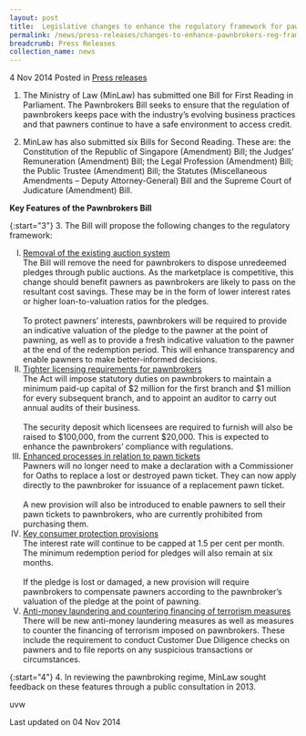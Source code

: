 ```yaml
---
layout: post
title:  Legislative changes to enhance the regulatory framework for pawnbrokers
permalink: /news/press-releases/changes-to-enhance-pawnbrokers-reg-framework
breadcrumb: Press Releases
collection_name: news
---
```


4 Nov 2014 Posted in [Press releases](/news/press-releases)


1. The Ministry of Law (MinLaw) has submitted one Bill for First Reading in Parliament. The Pawnbrokers Bill seeks to ensure that the regulation of pawnbrokers keeps pace with the industry’s evolving business practices and that pawners continue to have a safe environment to access credit. 


2. MinLaw has also submitted six Bills for Second Reading. These are: the Constitution of the Republic of Singapore (Amendment) Bill; the Judges’ Remuneration (Amendment) Bill; the Legal Profession (Amendment) Bill; the Public Trustee (Amendment) Bill; the Statutes (Miscellaneous Amendments – Deputy Attorney-General) Bill and the Supreme Court of Judicature (Amendment) Bill.

**Key Features of the Pawnbrokers Bill**

{:start="3"}
3. The Bill will propose the following changes to the regulatory framework:

<ol style="list-style-type: upper-roman;">
<li><u>Removal of the existing auction system</u></li>
The Bill will remove the need for pawnbrokers to dispose unredeemed pledges through public auctions. As the marketplace is competitive, this change should benefit pawners as pawnbrokers are likely to pass on the resultant cost savings. These may be in the form of lower interest rates or higher loan-to-valuation ratios for the pledges.  
<br> 
<br>  
To protect pawners’ interests, pawnbrokers will be required to provide an indicative valuation of the pledge to the pawner at the point of pawning, as well as to provide a fresh indicative valuation to the pawner at the end of the redemption period. This will enhance transparency and enable pawners to make better-informed decisions.

<li><u>Tighter licensing requirements for pawnbrokers</u></li>
The Act will impose statutory duties on pawnbrokers to maintain a minimum paid-up capital of $2 million for the first branch and $1 million for every subsequent branch, and to appoint an auditor to carry out annual audits of their business.  
<br>  
<br>
The security deposit which licensees are required to furnish will also be raised to $100,000, from the current $20,000. This is expected to enhance the pawnbrokers’ compliance with regulations.

<li><u> Enhanced processes in relation to pawn tickets</u></li>
Pawners will no longer need to make a declaration with a Commissioner for Oaths to replace a lost or destroyed pawn ticket. They can now apply directly to the pawnbroker for issuance of a replacement pawn ticket. 
<br>
<br>
A new provision will also be introduced to enable pawners to sell their pawn tickets to pawnbrokers, who are currently prohibited from purchasing them.

<li><u>Key consumer protection provisions</u></li>
The interest rate will continue to be capped at 1.5 per cent per month. The minimum redemption period for pledges will also remain at six months.    
<br>
<br>
If the pledge is lost or damaged, a new provision will require pawnbrokers to compensate pawners according to the pawnbroker’s valuation of the pledge at the point of pawning.

<li><u>Anti-money laundering and countering financing of terrorism measures</u></li>
There will be new anti-money laundering measures as well as measures to counter the financing of terrorism imposed on pawnbrokers. These include the requirement to conduct Customer Due Diligence checks on pawners and to file reports on any suspicious transactions or circumstances.



</ol>

{:start="4"}
4. In reviewing the pawnbroking regime, MinLaw sought feedback on these features through a public consultation in 2013. 

uvw

<p class="right-side-updated">Last updated on 04 Nov 2014
</p>


